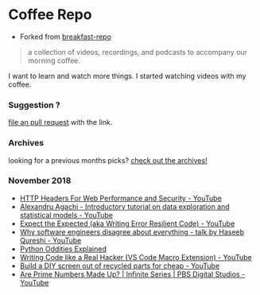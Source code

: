 # Coffee Repo #

* Forked from [breakfast-repo](https://github.com/ashleygwilliams/breakfast-repo)

> a collection of videos, recordings, and podcasts to accompany our morning coffee.

I want to learn and watch more things. I started watching videos with my coffee.

### Suggestion ?

[file an pull request](https://github.com/christopher-burke/coffee-repo/pulls) with the link.

### Archives

looking for a previous months picks? [check out the archives!](https://github.com/christopher-burke/coffee-repo/tree/coffee-repo/archives/)

### November 2018

* [HTTP Headers For Web Performance and Security - YouTube](https://youtu.be/bDibI-dbZ8w)
* [Alexandru Agachi - Introductory tutorial on data exploration and statistical models - YouTube](https://youtu.be/arhdVDsPLVI)
* [Expect the Expected (aka Writing Error Resilient Code) - YouTube](https://youtu.be/lvUngaI3fWQ)
* [Why software engineers disagree about everything - talk by Haseeb Qureshi - YouTube](https://youtu.be/gxDa4xTvpo0)
* [Python Oddities Explained](https://www.youtube.com/watch?v=NZyNOPbMSwQ)
* [Writing Code like a Real Hacker (VS Code Macro Extension) - YouTube](https://youtu.be/rO8-cgtkZSw)
* [Build a DIY screen out of recycled parts for cheap - YouTube](https://youtu.be/CfirQC99xPc)
* [Are Prime Numbers Made Up? | Infinite Series | PBS Digital Studios - YouTube](https://youtu.be/XnEqfTjp66A)
